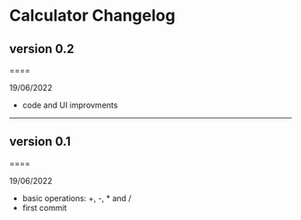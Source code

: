 # Calculator Changelog

## version 0.2
====

19/06/2022

+ code and UI improvments

---

## version 0.1 
====

19/06/2022

+ basic operations: +, -, * and /
+ first commit